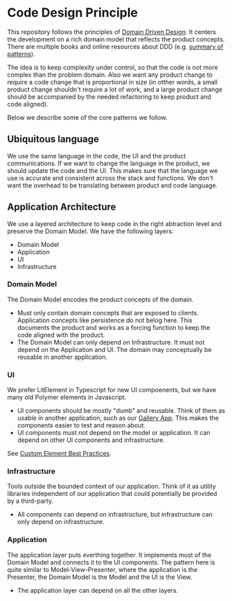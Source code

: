 # Code Design Principle

This repository follows the principles of [Domain Driven Design](https://martinfowler.com/bliki/DomainDrivenDesign.html).
It centers the development on a rich domain model that reflects the product concepts.
There are multiple books and online resources about DDD (e.g. [summary of patterns](https://dzone.com/refcardz/getting-started-domain-driven)).

The idea is to keep complexity under control, so that the code is not more complex than the problem domain. Also we want any product change to
require a code change that is proportional in size (in otther words, a small product change shouldn't require a lot of work, and a large product
change should be accompanied by the needed refactoring to keep product and code aligned).

Below we describe some of the core patterns we follow.

## Ubiquitous language

We use the same language in the code, the UI and the product communications. If we want to change the language in the product, we should update the code and the UI.
This makes sure that the language we use is accurate and consistent across the stack and functions. We don't want the overhead to be translating between product and code language.

## Application Architecture

We use a layered architecture to keep code in the right abtraction level and preserve the Domain Model. We have the following layers:
- Domain Model
- Application
- UI
- Infrastructure

### Domain Model

The Domain Model encodes the product concepts of the domain.
- Must only contain domain concepts that are exposed to clients. Application concepts like persistence do not belog here. This documents the product and works as a forcing function to keep the code aligned with the product.
- The Domain Model can only depend on Infrastructure. It must not depend on the Application and UI. The domain may conceptually be reusable in another application.

### UI

We prefer LitElement in Typescript for new UI compoenents, but we have many old Polymer elements in Javascript. 

- UI components should be mostly "dumb" and reusable. Think of them as usable in another application, such as our [Gallery App](./src/server_manager/web_app/gallery_app). This makes the components easier to test and reason about.
- UI components must not depend on the model or application. It can depend on other UI components and infrastructure.

See [Custom Element Best Practices](https://developers.google.com/web/fundamentals/web-components/best-practices).

### Infrastructure

Tools outside the bounded context of our application. Think of it as utility libraries independent of our application that could potentially be provided by a third-party.
- All components can depend on infrastructure, but infrastructure can only depend on infrastructure.

### Application

The application layer puts everthing together. It implements most of the Domain Model and connects it to the UI components. The pattern here is quite similar to Model-View-Presenter, where the application is the Presenter, the Domain Model is the Model and the UI is the View.

- The application layer can depend on all the other layers.